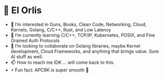 # 🫡 El Orlis
- 👀 I’m interested in Guns, Books, Clean Code, Networking, Cloud, Kernels, Golang, C/C++, Rust, and Low Latency 
- 🌱 I’m currently learning C/C++, TCP/IP, Kubernetes, POSIX, and Fine Grained Auth Protocols
- 💞️ I’m looking to collaborate on Golang libraries, maybe Kernel development, Cloud Frameworks, and anything that brings value. Sure AI stuff as well.
- 📫 How to reach me IDK ... will come back to this.
- ⚡ Fun fact: APC9K is super smooth 🔫 

<!---
ElOrlis/ElOrlis is a ✨ special ✨ repository because its `README.md` (this file) appears on your GitHub profile.
You can click the Preview link to take a look at your changes.
--->

